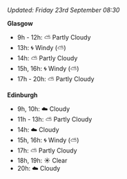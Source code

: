 *Updated: Friday 23rd September 08:30*

**Glasgow**

* 9h - 12h: :partly_sunny: Partly Cloudy
* 13h: :cyclone: Windy (:partly_sunny:)
* 14h: :partly_sunny: Partly Cloudy
* 15h, 16h: :cyclone: Windy (:partly_sunny:)
* 17h - 20h: :partly_sunny: Partly Cloudy

**Edinburgh**

* 9h, 10h: :cloud: Cloudy
* 11h - 13h: :partly_sunny: Partly Cloudy
* 14h: :cloud: Cloudy
* 15h, 16h: :cyclone: Windy (:partly_sunny:)
* 17h: :partly_sunny: Partly Cloudy
* 18h, 19h: :sunny: Clear
* 20h: :cloud: Cloudy
